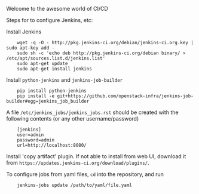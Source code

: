 Welcome to the awesome world of CI/CD

Steps for to configure Jenkins, etc:

Install Jenkins
```
    wget -q -O - http://pkg.jenkins-ci.org/debian/jenkins-ci.org.key | sudo apt-key add -
    sudo sh -c 'echo deb http://pkg.jenkins-ci.org/debian binary/ > /etc/apt/sources.list.d/jenkins.list'
    sudo apt-get update
    sudo apt-get install jenkins
```

Install `python-jenkins` and `jenkins-job-builder`
```
    pip install python-jenkins
    pip install -e git+https://github.com/openstack-infra/jenkins-job-builder#egg=jenkins_job_builder
```

A file `/etc/jenkins_jobs/jenkins_jobs.rst` should be created with the following contents (or any other username/password)
```
    [jenkins]
    user=admin
    password=admin
    url=http://localhost:8080/
```

Install 'copy artifact' plugin. If not able to install from web UI, download it from `https://updates.jenkins-ci.org/download/plugins/`.

To configure jobs from yaml files, `cd` into the repository, and run
```
    jenkins-jobs update /path/to/yaml/file.yaml
```
